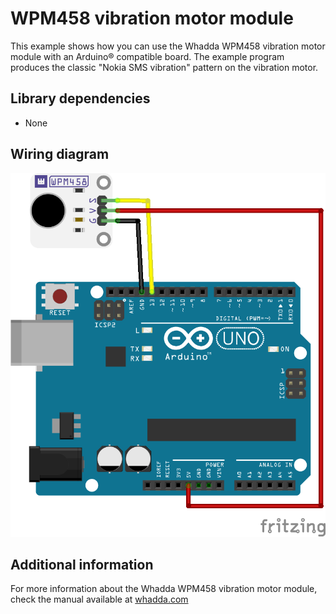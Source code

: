 # WPM458 vibration motor module

This example shows how you can use the Whadda WPM458 vibration motor module with an Arduino® compatible board.
The example program produces the classic "Nokia SMS vibration" pattern on the vibration motor.

## Library dependencies
* None

## Wiring diagram
![](./wiring_diagram_bb.png)

## Additional information
  For more information about the Whadda WPM458 vibration motor module, check the manual available at [whadda.com](https://whadda.com)
